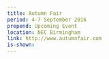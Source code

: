 ```yaml
---
title: Autumn Fair
period: 4-7 September 2016
prepend: Upcoming Event
location: NEC Birmingham
link: http://www.autumnfair.com
is-shown:
---
```


